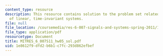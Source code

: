 ```yaml
---
content_type: resource
description: This resource contains solution to the problem set related to properties
  of linear, time-invariant systems.
file: null
file_location: /coursemedia/res-6-007-signals-and-systems-spring-2011/1e8612f9dfd2b6b1c7fc293d862efbef_MITRES_6_007S11_hw05_sol.pdf
file_type: application/pdf
resourcetype: Document
title: MITRES_6_007S11_hw05_sol.pdf
uid: 1e8612f9-dfd2-b6b1-c7fc-293d862efbef
---
```

